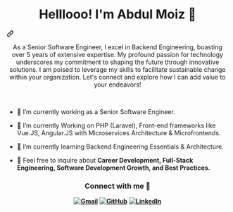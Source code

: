 <div class="Box-body p-4">
    <div class="markdown-heading" dir="auto"><h1 align="center" class="heading-element" dir="auto">Helllooo!   I'm Abdul Moiz  👋</h1><svg class="octicon octicon-link" viewBox="0 0 16 16" version="1.1" width="16" height="16" aria-hidden="true"><path d="m7.775 3.275 1.25-1.25a3.5 3.5 0 1 1 4.95 4.95l-2.5 2.5a3.5 3.5 0 0 1-4.95 0 .751.751 0 0 1 .018-1.042.751.751 0 0 1 1.042-.018 1.998 1.998 0 0 0 2.83 0l2.5-2.5a2.002 2.002 0 0 0-2.83-2.83l-1.25 1.25a.751.751 0 0 1-1.042-.018.751.751 0 0 1-.018-1.042Zm-4.69 9.64a1.998 1.998 0 0 0 2.83 0l1.25-1.25a.751.751 0 0 1 1.042.018.751.751 0 0 1 .018 1.042l-1.25 1.25a3.5 3.5 0 1 1-4.95-4.95l2.5-2.5a3.5 3.5 0 0 1 4.95 0 .751.751 0 0 1-.018 1.042.751.751 0 0 1-1.042.018 1.998 1.998 0 0 0-2.83 0l-2.5 2.5a1.998 1.998 0 0 0 0 2.83Z"></path></svg></a></div>
<p align="center" dir="auto">As a Senior Software Engineer, I excel in Backend Engineering, boasting over 5 years of extensive expertise. My profound passion for technology underscores my commitment to shaping the future through innovative solutions. I am poised to leverage my skills to facilitate sustainable change within your organization. Let's connect and explore how I can add value to your endeavors!</p>
<br>
<ul dir="auto">
<li>
<p dir="auto">🔭 I’m currently working as a Senior Software Engineer.</p>
</li>
<li>
<p dir="auto">🌱 I’m currently Working on PHP (Laravel), Front-end frameworks like Vue.JS, Angular.JS with Microservices Architecture & Microfrontends.</p>
</li>
<li>
<p dir="auto">🌱 I’m currently learning Backend Engineering Essentials & Architecture.</p>
</li>
<li>
<p dir="auto">💬 Feel free to inquire about <strong>Career Development, Full-Stack Engineering, Software Development Growth, and Best Practices.</p>
</li>
</ul><div class="markdown-heading" dir="auto">
  <h3 align="center" class="heading-element" dir="auto">Connect with me 🤝 </h3>
</div>          
<p align="center" dir="auto">
	<a href="mailto:abdulmoiz0694@gmail.com"><img src="https://camo.githubusercontent.com/2c24caabeec485236fbde182ae20b6a95a76ad3558a5d23d63e5a940d3693b2d/68747470733a2f2f696d672e69636f6e73382e636f6d2f627562626c65732f35302f3030303030302f676d61696c2e706e67" alt="Gmail" data-canonical-src="https://img.icons8.com/bubbles/50/000000/gmail.png" style="max-width: 100%;"></a>
	<a href="https://github.com/abdul-moiz-06"><img src="https://camo.githubusercontent.com/3251314031d2d11e18122424207bfec4c0867f5343f41c959770095724b2d4d7/68747470733a2f2f696d672e69636f6e73382e636f6d2f627562626c65732f35302f3030303030302f6769746875622e706e67" alt="GitHub" data-canonical-src="https://img.icons8.com/bubbles/50/000000/github.png" style="max-width: 100%;"></a>
	<a href="https://www.linkedin.com/in/abdul-moiz-06/" target="_blank" rel="nofollow"><img src="https://camo.githubusercontent.com/b3229c20f8d20d18f79e52844448f4de10ddb771bc8da0559078c185d800363a/68747470733a2f2f696d672e69636f6e73382e636f6d2f627562626c65732f35302f3030303030302f6c696e6b6564696e2e706e67" alt="LinkedIn" data-canonical-src="https://img.icons8.com/bubbles/50/000000/linkedin.png" style="max-width: 100%;"></a>
</p>
</article>
  </div>
